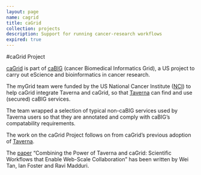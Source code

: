 ```yaml
---
layout: page
name: cagrid
title: caGrid
collection: projects
description: Support for running cancer-research workflows
expired: true
---
```


#caGrid Project

[caGrid](http://www.cagrid.org/) is part of [caBIG](http://cabig.cancer.gov/) (cancer Biomedical Informatics Grid), a US project to carry out eScience and bioinformatics in cancer research.

The myGrid team were funded by the US National Cancer Institute ([NCI](http://www.cancer.gov/)) to help caGrid integrate Taverna and caGrid, so that [Taverna](http://www.taverna.org.uk/) can find and use (secured) caBIG services.

The team wrapped a selection of typical non-caBIG services used by Taverna users so that they are annotated and comply with caBIG’s compatability requirements.

The work on the caGrid Project follows on from caGrid’s previous adoption of [Taverna](http://www.taverna.org.uk/).

The [paper](http://dx.doi.org/10.1109/MIC.2008.120) “Combining the Power of Taverna and caGrid: Scientific Workflows that Enable Web-Scale Collaboration” has been written by Wei Tan, Ian Foster and Ravi Madduri.